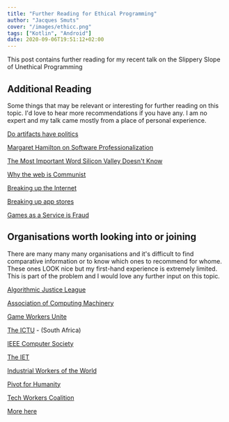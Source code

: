 ```yaml
---
title: "Further Reading for Ethical Programming"
author: "Jacques Smuts"
cover: "/images/ethicc.png"
tags: ["Kotlin", "Android"]
date: 2020-09-06T19:51:12+02:00
---
```


This post contains further reading for my recent talk on the Slippery Slope of Unethical Programming

<!--more-->

## Additional Reading

Some things that may be relevant or interesting for further reading on this topic. I'd love to hear more recommendations if you have any. I am no expert and my talk came mostly from a place of personal experience.

[Do artifacts have politics](https://www.cc.gatech.edu/~beki/cs4001/Winner.pdf)

[Margaret Hamilton on Software Professionalization](https://www.fastcompany.com/90449853/this-woman-knows-the-secret-to-fixing-big-techs-most-pervasive-problem)

[The Most Important Word Silicon Valley Doesn't Know](https://medium.com/swlh/the-most-important-word-silicon-valley-doesnt-know-1477d12ffcd0)

[Why the web is Communist](https://youtu.be/WdgjljQSbj0?list=WL)

[Breaking up the Internet](https://twitter.com/chiefofstuffs/status/1292213923114913792?s=09)

[Breaking up app stores](https://www.hellsoft.se/break-up-the-app-stores/)

[Games as a Service is Fraud](https://youtu.be/tUAX0gnZ3Nw)

## Organisations worth looking into or joining

There are many many many organisations and it's difficult to find comparative information or to know which ones to recommend for whome. These ones LOOK nice but my first-hand experience is extremely limited. This is part of the problem and I would love any further input on this topic.

[Algorithmic Justice League](https://www.ajl.org/)

[Association of Computing Machinery](https://www.acm.org/)

[Game Workers Unite](https://www.gameworkersunite.org/)

[The ICTU](http://ictu.org.za/) - (South Africa)

[IEEE Computer Society](https://www.computer.org/)

[The IET](https://www.theiet.org/)

[Industrial Workers of the World](https://iww.org/)

[Pivot for Humanity](https://www.pivotforhumanity.com/noani/)

[Tech Workers Coalition](https://techworkerscoalition.org/)

[More here](https://jobstars.com/it-professional-associations-organizations/)





